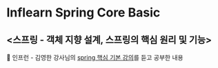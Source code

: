 # Inflearn Spring Core Basic
## <스프링  - 객체 지향 설계, 스프링의 핵심 원리 및 기능>
🌼 인프런 - 김영한 강사님의 [spring 핵심 기본 강의](https://www.inflearn.com/course/%EC%8A%A4%ED%94%84%EB%A7%81-%ED%95%B5%EC%8B%AC-%EC%9B%90%EB%A6%AC-%EA%B8%B0%EB%B3%B8%ED%8E%B8)를 듣고 공부한 내용 
